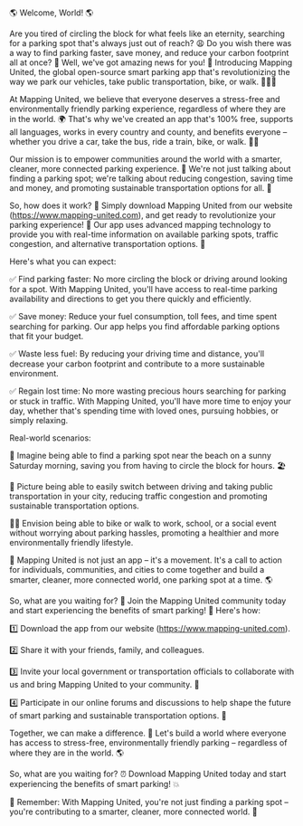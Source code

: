 🌎 Welcome, World! 🌎

Are you tired of circling the block for what feels like an eternity, searching for a parking spot that's always just out of reach? 😩 Do you wish there was a way to find parking faster, save money, and reduce your carbon footprint all at once? 💚 Well, we've got amazing news for you! 🎉 Introducing Mapping United, the global open-source smart parking app that's revolutionizing the way we park our vehicles, take public transportation, bike, or walk. 🚌🏃‍♀️

At Mapping United, we believe that everyone deserves a stress-free and environmentally friendly parking experience, regardless of where they are in the world. 🌍 That's why we've created an app that's 100% free, supports all languages, works in every country and county, and benefits everyone – whether you drive a car, take the bus, ride a train, bike, or walk. 🚂🚌

Our mission is to empower communities around the world with a smarter, cleaner, more connected parking experience. 🌟 We're not just talking about finding a parking spot; we're talking about reducing congestion, saving time and money, and promoting sustainable transportation options for all. 💪

So, how does it work? 🤔 Simply download Mapping United from our website (https://www.mapping-united.com), and get ready to revolutionize your parking experience! 🎉 Our app uses advanced mapping technology to provide you with real-time information on available parking spots, traffic congestion, and alternative transportation options. 👀

Here's what you can expect:

✅ Find parking faster: No more circling the block or driving around looking for a spot. With Mapping United, you'll have access to real-time parking availability and directions to get you there quickly and efficiently.

✅ Save money: Reduce your fuel consumption, toll fees, and time spent searching for parking. Our app helps you find affordable parking options that fit your budget.

✅ Waste less fuel: By reducing your driving time and distance, you'll decrease your carbon footprint and contribute to a more sustainable environment.

✅ Regain lost time: No more wasting precious hours searching for parking or stuck in traffic. With Mapping United, you'll have more time to enjoy your day, whether that's spending time with loved ones, pursuing hobbies, or simply relaxing.

Real-world scenarios:

🌆 Imagine being able to find a parking spot near the beach on a sunny Saturday morning, saving you from having to circle the block for hours. 🏖️

🚌 Picture being able to easily switch between driving and taking public transportation in your city, reducing traffic congestion and promoting sustainable transportation options.

🚴‍♂️ Envision being able to bike or walk to work, school, or a social event without worrying about parking hassles, promoting a healthier and more environmentally friendly lifestyle.

💪 Mapping United is not just an app – it's a movement. It's a call to action for individuals, communities, and cities to come together and build a smarter, cleaner, more connected world, one parking spot at a time. 🌎

So, what are you waiting for? 🤔 Join the Mapping United community today and start experiencing the benefits of smart parking! 💪 Here's how:

1️⃣ Download the app from our website (https://www.mapping-united.com).

2️⃣ Share it with your friends, family, and colleagues.

3️⃣ Invite your local government or transportation officials to collaborate with us and bring Mapping United to your community. 📲

4️⃣ Participate in our online forums and discussions to help shape the future of smart parking and sustainable transportation options. 💬

Together, we can make a difference. 💪 Let's build a world where everyone has access to stress-free, environmentally friendly parking – regardless of where they are in the world. 🌎

So, what are you waiting for? ⏰ Download Mapping United today and start experiencing the benefits of smart parking! 💥

🔴 Remember: With Mapping United, you're not just finding a parking spot – you're contributing to a smarter, cleaner, more connected world. 🌟